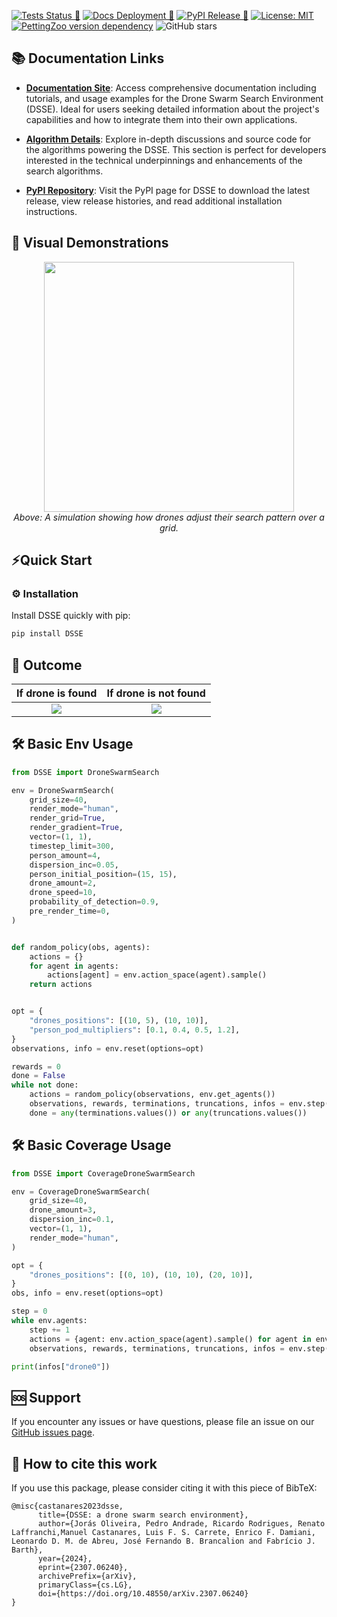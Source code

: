[![Tests Status 🧪](https://github.com/pfeinsper/drone-swarm-search/actions/workflows/env.yml/badge.svg)](https://github.com/pfeinsper/drone-swarm-search/actions/workflows/env.yml)
[![Docs Deployment 📝](https://github.com/pfeinsper/drone-swarm-search/actions/workflows/deploy.yml/badge.svg?branch=vitepress_docs)](https://github.com/pfeinsper/drone-swarm-search/actions/workflows/deploy.yml)
[![PyPI Release 🚀](https://badge.fury.io/py/DSSE.svg)](https://badge.fury.io/py/DSSE)
[![License: MIT](https://img.shields.io/badge/License-MIT-brightgreen.svg?style=flat)](https://github.com/pfeinsper/drone-swarm-search/blob/main/LICENSE)
[![PettingZoo version dependency](https://img.shields.io/badge/PettingZoo-v1.22.3-blue)]()
![GitHub stars](https://img.shields.io/github/stars/pfeinsper/drone-swarm-search)

## 📚 Documentation Links

- **[Documentation Site](https://pfeinsper.github.io/drone-swarm-search/)**: Access comprehensive documentation including tutorials, and usage examples for the Drone Swarm Search Environment (DSSE). Ideal for users seeking detailed information about the project's capabilities and how to integrate them into their own applications.

- **[Algorithm Details](https://github.com/pfeinsper/drone-swarm-search-algorithms)**: Explore in-depth discussions and source code for the algorithms powering the DSSE. This section is perfect for developers interested in the technical underpinnings and enhancements of the search algorithms.

- **[PyPI Repository](https://pypi.org/project/DSSE/)**: Visit the PyPI page for DSSE to download the latest release, view release histories, and read additional installation instructions.

## 🎥 Visual Demonstrations
<p align="center">
    <img src="https://raw.github.com/PFE-Embraer/drone-swarm-search/env-cleanup/docs/gifs/render_with_grid_gradient.gif" width="400" height="400" align="center">
    <br>
    <em>Above: A simulation showing how drones adjust their search pattern over a grid.</em>
</p>

## ⚡Quick Start

### ⚙️ Installation
Install DSSE quickly with pip:
```bash
pip install DSSE
````

## 🎯 Outcome

| If drone is found            | If drone is not found  |
:-------------------------:|:-------------------------:
| ![](https://raw.githubusercontent.com/PFE-Embraer/drone-swarm-search/main/docs/public/pics/victory_render.png)     | ![](https://raw.github.com/PFE-Embraer/drone-swarm-search/main/docs/public/pics/fail_render.png) |


## 🛠️ Basic Env Usage
```python
from DSSE import DroneSwarmSearch

env = DroneSwarmSearch(
    grid_size=40,
    render_mode="human",
    render_grid=True,
    render_gradient=True,
    vector=(1, 1),
    timestep_limit=300,
    person_amount=4,
    dispersion_inc=0.05,
    person_initial_position=(15, 15),
    drone_amount=2,
    drone_speed=10,
    probability_of_detection=0.9,
    pre_render_time=0,
)


def random_policy(obs, agents):
    actions = {}
    for agent in agents:
        actions[agent] = env.action_space(agent).sample()
    return actions


opt = {
    "drones_positions": [(10, 5), (10, 10)],
    "person_pod_multipliers": [0.1, 0.4, 0.5, 1.2],
}
observations, info = env.reset(options=opt)

rewards = 0
done = False
while not done:
    actions = random_policy(observations, env.get_agents())
    observations, rewards, terminations, truncations, infos = env.step(actions)
    done = any(terminations.values()) or any(truncations.values())
```

## 🛠️ Basic Coverage Usage
```python
from DSSE import CoverageDroneSwarmSearch

env = CoverageDroneSwarmSearch(
    grid_size=40,
    drone_amount=3,
    dispersion_inc=0.1,
    vector=(1, 1),
    render_mode="human",
)

opt = {
    "drones_positions": [(0, 10), (10, 10), (20, 10)],
}
obs, info = env.reset(options=opt)

step = 0
while env.agents:
    step += 1
    actions = {agent: env.action_space(agent).sample() for agent in env.agents}
    observations, rewards, terminations, truncations, infos = env.step(actions)

print(infos["drone0"])
```

## 🆘 Support

If you encounter any issues or have questions, please file an issue on our [GitHub issues page](https://github.com/pfeinsper/drone-swarm-search/issues).

## 📖 How to cite this work

If you use this package, please consider citing it with this piece of BibTeX:

```
@misc{castanares2023dsse,
      title={DSSE: a drone swarm search environment}, 
      author={Jorás Oliveira, Pedro Andrade, Ricardo Rodrigues, Renato Laffranchi,Manuel Castanares, Luis F. S. Carrete, Enrico F. Damiani, Leonardo D. M. de Abreu, José Fernando B. Brancalion and Fabrício J. Barth},
      year={2024},
      eprint={2307.06240},
      archivePrefix={arXiv},
      primaryClass={cs.LG},
      doi={https://doi.org/10.48550/arXiv.2307.06240}
}
```
